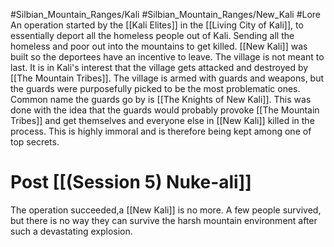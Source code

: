 #Silbian_Mountain_Ranges/Kali #Silbian_Mountain_Ranges/New_Kali #Lore 
An operation started by the [[Kali Elites]] in the [[Living City of Kali]], to essentially deport all the homeless people out of Kali. Sending all the homeless and poor out into the mountains to get killed. [[New Kali]] was built so the deportees have an incentive to leave. The village is not meant to last. It is in Kali's interest that the village gets attacked and destroyed by [[The Mountain Tribes]]. The village is armed with guards and weapons, but the guards were purposefully picked to be the most problematic ones. Common name the guards go by is [[The Knights of New Kali]]. This was done with the idea that the guards would probably provoke [[The Mountain Tribes]] and get themselves and everyone else in [[New Kali]] killed in the process. This is highly immoral and is therefore being kept among one of top secrets.
# Post [[(Session 5) Nuke-ali]]
The operation succeeded,a [[New Kali]] is no more. A few people survived, but there is no way they can survive the harsh mountain environment after such a devastating explosion.